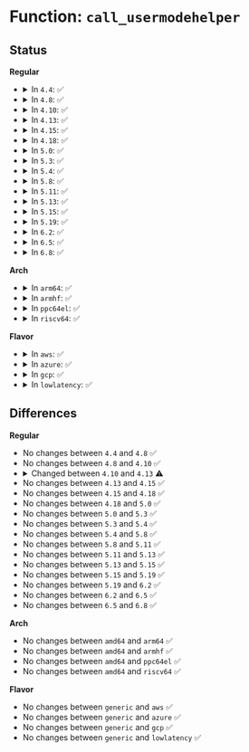 # Function: <code>call_usermodehelper</code>

## Status
<b>Regular</b>
<ul>
<li>
<details>
<summary>In <code>4.4</code>: ✅</summary>

```c
int call_usermodehelper(char *path, char **argv, char **envp, int wait);
```

**Collision:** Unique Global

**Inline:** No

**Transformation:** False

**Instances:**

```
In kernel/kmod.c (ffffffff81096b30)
Location: kernel/kmod.c:616
Inline: False
Direct callers:
  - arch/x86/kernel/cpu/mcheck/mce.c:mce_do_trigger
  - kernel/reboot.c:run_cmd
  - kernel/cgroup.c:cgroup_release_agent
  - security/tomoyo/load_policy.c:tomoyo_load_policy
```
**Symbols:**

```
ffffffff81096b30-ffffffff81096bd1: call_usermodehelper (STB_GLOBAL)
```
</details>
</li>
<li>
<details>
<summary>In <code>4.8</code>: ✅</summary>

```c
int call_usermodehelper(char *path, char **argv, char **envp, int wait);
```

**Collision:** Unique Global

**Inline:** No

**Transformation:** False

**Instances:**

```
In kernel/kmod.c (ffffffff81099ef0)
Location: kernel/kmod.c:616
Inline: False
Direct callers:
  - arch/x86/kernel/cpu/mcheck/mce.c:mce_do_trigger
  - kernel/reboot.c:run_cmd
  - kernel/cgroup.c:cgroup_release_agent
  - security/tomoyo/load_policy.c:tomoyo_load_policy
```
**Symbols:**

```
ffffffff81099ef0-ffffffff81099f91: call_usermodehelper (STB_GLOBAL)
```
</details>
</li>
<li>
<details>
<summary>In <code>4.10</code>: ✅</summary>

```c
int call_usermodehelper(char *path, char **argv, char **envp, int wait);
```

**Collision:** Unique Global

**Inline:** No

**Transformation:** False

**Instances:**

```
In kernel/kmod.c (ffffffff8109eea0)
Location: kernel/kmod.c:616
Inline: False
Direct callers:
  - arch/x86/kernel/cpu/mcheck/mce.c:mce_do_trigger
  - kernel/reboot.c:run_cmd
  - kernel/cgroup.c:cgroup_release_agent
  - security/tomoyo/load_policy.c:tomoyo_load_policy
```
**Symbols:**

```
ffffffff8109eea0-ffffffff8109ef41: call_usermodehelper (STB_GLOBAL)
```
</details>
</li>
<li>
<details>
<summary>In <code>4.13</code>: ✅</summary>

```c
int call_usermodehelper(const char *path, char **argv, char **envp, int wait);
```

**Collision:** Unique Global

**Inline:** No

**Transformation:** False

**Instances:**

```
In kernel/kmod.c (ffffffff8109c1a0)
Location: kernel/kmod.c:647
Inline: False
Direct callers:
  - arch/x86/kernel/cpu/mcheck/dev-mcelog.c:mce_do_trigger
  - kernel/reboot.c:run_cmd
  - kernel/cgroup/cgroup-v1.c:cgroup1_release_agent
  - security/tomoyo/load_policy.c:tomoyo_load_policy
```
**Symbols:**

```
ffffffff8109c1a0-ffffffff8109c241: call_usermodehelper (STB_GLOBAL)
```
</details>
</li>
<li>
<details>
<summary>In <code>4.15</code>: ✅</summary>

```c
int call_usermodehelper(const char *path, char **argv, char **envp, int wait);
```

**Collision:** Unique Global

**Inline:** No

**Transformation:** False

**Instances:**

```
In kernel/umh.c (ffffffff810a2ea0)
Location: kernel/umh.c:478
Inline: False
Direct callers:
  - arch/x86/kernel/cpu/mcheck/dev-mcelog.c:mce_do_trigger
  - kernel/reboot.c:run_cmd
  - kernel/cgroup/cgroup-v1.c:cgroup1_release_agent
  - security/tomoyo/load_policy.c:tomoyo_load_policy
```
**Symbols:**

```
ffffffff810a2ea0-ffffffff810a2f41: call_usermodehelper (STB_GLOBAL)
```
</details>
</li>
<li>
<details>
<summary>In <code>4.18</code>: ✅</summary>

```c
int call_usermodehelper(const char *path, char **argv, char **envp, int wait);
```

**Collision:** Unique Global

**Inline:** No

**Transformation:** False

**Instances:**

```
In kernel/umh.c (ffffffff810a9500)
Location: kernel/umh.c:596
Inline: False
Direct callers:
  - arch/x86/kernel/cpu/mcheck/dev-mcelog.c:mce_do_trigger
  - kernel/reboot.c:run_cmd
  - kernel/cgroup/cgroup-v1.c:cgroup1_release_agent
  - security/tomoyo/load_policy.c:tomoyo_load_policy
```
**Symbols:**

```
ffffffff810a9500-ffffffff810a95a1: call_usermodehelper (STB_GLOBAL)
```
</details>
</li>
<li>
<details>
<summary>In <code>5.0</code>: ✅</summary>

```c
int call_usermodehelper(const char *path, char **argv, char **envp, int wait);
```

**Collision:** Unique Global

**Inline:** No

**Transformation:** False

**Instances:**

```
In kernel/umh.c (ffffffff810b23f0)
Location: kernel/umh.c:617
Inline: False
Direct callers:
  - arch/x86/kernel/cpu/mce/dev-mcelog.c:mce_do_trigger
  - kernel/reboot.c:run_cmd
  - kernel/cgroup/cgroup-v1.c:cgroup1_release_agent
  - security/tomoyo/load_policy.c:tomoyo_load_policy
```
**Symbols:**

```
ffffffff810b23f0-ffffffff810b2491: call_usermodehelper (STB_GLOBAL)
```
</details>
</li>
<li>
<details>
<summary>In <code>5.3</code>: ✅</summary>

```c
int call_usermodehelper(const char *path, char **argv, char **envp, int wait);
```

**Collision:** Unique Global

**Inline:** No

**Transformation:** False

**Instances:**

```
In kernel/umh.c (ffffffff810b7f90)
Location: kernel/umh.c:618
Inline: False
Direct callers:
  - arch/x86/kernel/cpu/mce/dev-mcelog.c:mce_do_trigger
  - kernel/reboot.c:run_cmd
  - kernel/cgroup/cgroup-v1.c:cgroup1_release_agent
  - security/tomoyo/load_policy.c:tomoyo_load_policy
```
**Symbols:**

```
ffffffff810b7f90-ffffffff810b803a: call_usermodehelper (STB_GLOBAL)
```
</details>
</li>
<li>
<details>
<summary>In <code>5.4</code>: ✅</summary>

```c
int call_usermodehelper(const char *path, char **argv, char **envp, int wait);
```

**Collision:** Unique Global

**Inline:** No

**Transformation:** False

**Instances:**

```
In kernel/umh.c (ffffffff810be490)
Location: kernel/umh.c:618
Inline: False
Direct callers:
  - arch/x86/kernel/cpu/mce/dev-mcelog.c:mce_do_trigger
  - kernel/reboot.c:run_cmd
  - kernel/cgroup/cgroup-v1.c:cgroup1_release_agent
  - security/tomoyo/load_policy.c:tomoyo_load_policy
```
**Symbols:**

```
ffffffff810be490-ffffffff810be53a: call_usermodehelper (STB_GLOBAL)
```
</details>
</li>
<li>
<details>
<summary>In <code>5.8</code>: ✅</summary>

```c
int call_usermodehelper(const char *path, char **argv, char **envp, int wait);
```

**Collision:** Unique Global

**Inline:** No

**Transformation:** False

**Instances:**

```
In kernel/umh.c (ffffffff810c5670)
Location: kernel/umh.c:629
Inline: False
Direct callers:
  - arch/x86/kernel/cpu/mce/dev-mcelog.c:mce_do_trigger
  - kernel/reboot.c:reboot_work_func
  - kernel/reboot.c:poweroff_work_func
  - kernel/cgroup/cgroup-v1.c:cgroup1_release_agent
  - security/tomoyo/load_policy.c:tomoyo_load_policy
```
**Symbols:**

```
ffffffff810c5670-ffffffff810c571a: call_usermodehelper (STB_GLOBAL)
```
</details>
</li>
<li>
<details>
<summary>In <code>5.11</code>: ✅</summary>

```c
int call_usermodehelper(const char *path, char **argv, char **envp, int wait);
```

**Collision:** Unique Global

**Inline:** No

**Transformation:** False

**Instances:**

```
In kernel/umh.c (ffffffff810c09a0)
Location: kernel/umh.c:472
Inline: False
Direct callers:
  - arch/x86/kernel/cpu/mce/dev-mcelog.c:mce_do_trigger
  - kernel/reboot.c:reboot_work_func
  - kernel/reboot.c:poweroff_work_func
  - kernel/cgroup/cgroup-v1.c:cgroup1_release_agent
  - security/tomoyo/load_policy.c:tomoyo_load_policy
```
**Symbols:**

```
ffffffff810c09a0-ffffffff810c0a4a: call_usermodehelper (STB_GLOBAL)
```
</details>
</li>
<li>
<details>
<summary>In <code>5.13</code>: ✅</summary>

```c
int call_usermodehelper(const char *path, char **argv, char **envp, int wait);
```

**Collision:** Unique Global

**Inline:** No

**Transformation:** False

**Instances:**

```
In kernel/umh.c (ffffffff810c23a0)
Location: kernel/umh.c:474
Inline: False
Direct callers:
  - arch/x86/kernel/cpu/mce/dev-mcelog.c:mce_do_trigger
  - kernel/reboot.c:reboot_work_func
  - kernel/reboot.c:poweroff_work_func
  - kernel/cgroup/cgroup-v1.c:cgroup1_release_agent
  - security/tomoyo/load_policy.c:tomoyo_load_policy
```
**Symbols:**

```
ffffffff810c23a0-ffffffff810c244a: call_usermodehelper (STB_GLOBAL)
```
</details>
</li>
<li>
<details>
<summary>In <code>5.15</code>: ✅</summary>

```c
int call_usermodehelper(const char *path, char **argv, char **envp, int wait);
```

**Collision:** Unique Global

**Inline:** No

**Transformation:** False

**Instances:**

```
In kernel/umh.c (ffffffff810d4ee0)
Location: kernel/umh.c:474
Inline: False
Direct callers:
  - arch/x86/kernel/cpu/mce/dev-mcelog.c:mce_do_trigger
  - kernel/reboot.c:reboot_work_func
  - kernel/reboot.c:poweroff_work_func
  - kernel/cgroup/cgroup-v1.c:cgroup1_release_agent
  - security/tomoyo/load_policy.c:tomoyo_load_policy
```
**Symbols:**

```
ffffffff810d4ee0-ffffffff810d4f8a: call_usermodehelper (STB_GLOBAL)
```
</details>
</li>
<li>
<details>
<summary>In <code>5.19</code>: ✅</summary>

```c
int call_usermodehelper(const char *path, char **argv, char **envp, int wait);
```

**Collision:** Unique Global

**Inline:** No

**Transformation:** False

**Instances:**

```
In kernel/umh.c (ffffffff810edea0)
Location: kernel/umh.c:474
Inline: False
Direct callers:
  - arch/x86/kernel/cpu/mce/dev-mcelog.c:mce_do_trigger
  - kernel/reboot.c:reboot_work_func
  - kernel/reboot.c:poweroff_work_func
  - kernel/cgroup/cgroup-v1.c:cgroup1_release_agent
  - security/tomoyo/load_policy.c:tomoyo_load_policy
```
**Symbols:**

```
ffffffff810edea0-ffffffff810edf4f: call_usermodehelper (STB_GLOBAL)
```
</details>
</li>
<li>
<details>
<summary>In <code>6.2</code>: ✅</summary>

```c
int call_usermodehelper(const char *path, char **argv, char **envp, int wait);
```

**Collision:** Unique Global

**Inline:** No

**Transformation:** False

**Instances:**

```
In kernel/umh.c (ffffffff8110f370)
Location: kernel/umh.c:486
Inline: False
Direct callers:
  - arch/x86/kernel/cpu/mce/dev-mcelog.c:mce_do_trigger
  - kernel/reboot.c:reboot_work_func
  - kernel/reboot.c:poweroff_work_func
  - kernel/cgroup/cgroup-v1.c:cgroup1_release_agent
  - security/tomoyo/load_policy.c:tomoyo_load_policy
```
**Symbols:**

```
ffffffff8110f370-ffffffff8110f41f: call_usermodehelper (STB_GLOBAL)
```
</details>
</li>
<li>
<details>
<summary>In <code>6.5</code>: ✅</summary>

```c
int call_usermodehelper(const char *path, char **argv, char **envp, int wait);
```

**Collision:** Unique Global

**Inline:** No

**Transformation:** False

**Instances:**

```
In kernel/umh.c (ffffffff8111b810)
Location: kernel/umh.c:483
Inline: False
Direct callers:
  - arch/x86/kernel/cpu/mce/dev-mcelog.c:mce_do_trigger
  - kernel/reboot.c:reboot_work_func
  - kernel/reboot.c:poweroff_work_func
  - kernel/cgroup/cgroup-v1.c:cgroup1_release_agent
  - security/tomoyo/load_policy.c:tomoyo_load_policy
```
**Symbols:**

```
ffffffff8111b810-ffffffff8111b8bf: call_usermodehelper (STB_GLOBAL)
```
</details>
</li>
<li>
<details>
<summary>In <code>6.8</code>: ✅</summary>

```c
int call_usermodehelper(const char *path, char **argv, char **envp, int wait);
```

**Collision:** Unique Global

**Inline:** No

**Transformation:** False

**Instances:**

```
In kernel/umh.c (ffffffff81125300)
Location: kernel/umh.c:483
Inline: False
Direct callers:
  - arch/x86/kernel/cpu/mce/dev-mcelog.c:mce_do_trigger
  - kernel/reboot.c:reboot_work_func
  - kernel/reboot.c:poweroff_work_func
  - kernel/cgroup/cgroup-v1.c:cgroup1_release_agent
  - security/tomoyo/load_policy.c:tomoyo_load_policy
```
**Symbols:**

```
ffffffff81125300-ffffffff811253de: call_usermodehelper (STB_GLOBAL)
```
</details>
</li>
</ul>
<b>Arch</b>
<ul>
<li>
<details>
<summary>In <code>arm64</code>: ✅</summary>

```c
int call_usermodehelper(const char *path, char **argv, char **envp, int wait);
```

**Collision:** Unique Global

**Inline:** No

**Transformation:** False

**Instances:**

```
In kernel/umh.c (ffff80001011ae38)
Location: kernel/umh.c:618
Inline: False
Direct callers:
  - kernel/reboot.c:run_cmd
  - kernel/cgroup/cgroup-v1.c:cgroup1_release_agent
  - security/tomoyo/load_policy.c:tomoyo_load_policy
```
**Symbols:**

```
ffff80001011ae38-ffff80001011aedc: call_usermodehelper (STB_GLOBAL)
```
</details>
</li>
<li>
<details>
<summary>In <code>armhf</code>: ✅</summary>

```c
int call_usermodehelper(const char *path, char **argv, char **envp, int wait);
```

**Collision:** Unique Global

**Inline:** No

**Transformation:** False

**Instances:**

```
In kernel/umh.c (c036f3b8)
Location: kernel/umh.c:618
Inline: False
Direct callers:
  - kernel/reboot.c:run_cmd
  - kernel/cgroup/cgroup-v1.c:cgroup1_release_agent
  - security/tomoyo/load_policy.c:tomoyo_load_policy
```
**Symbols:**

```
c036f3b8-c036f450: call_usermodehelper (STB_GLOBAL)
```
</details>
</li>
<li>
<details>
<summary>In <code>ppc64el</code>: ✅</summary>

```c
int call_usermodehelper(const char *path, char **argv, char **envp, int wait);
```

**Collision:** Unique Global

**Inline:** No

**Transformation:** False

**Instances:**

```
In kernel/umh.c (c000000000162f90)
Location: kernel/umh.c:618
Inline: False
Direct callers:
  - kernel/reboot.c:run_cmd
  - kernel/cgroup/cgroup-v1.c:cgroup1_release_agent
  - security/tomoyo/load_policy.c:tomoyo_load_policy
```
**Symbols:**

```
c000000000162f90-c000000000163094: call_usermodehelper (STB_GLOBAL)
```
</details>
</li>
<li>
<details>
<summary>In <code>riscv64</code>: ✅</summary>

```c
int call_usermodehelper(const char *path, char **argv, char **envp, int wait);
```

**Collision:** Unique Global

**Inline:** No

**Transformation:** False

**Instances:**

```
In kernel/umh.c (ffffffe0000d53e6)
Location: kernel/umh.c:618
Inline: False
Direct callers:
  - kernel/reboot.c:run_cmd
  - kernel/cgroup/cgroup-v1.c:cgroup1_release_agent
  - security/tomoyo/load_policy.c:tomoyo_load_policy
```
**Symbols:**

```
ffffffe0000d53e6-ffffffe0000d54a0: call_usermodehelper (STB_GLOBAL)
```
</details>
</li>
</ul>
<b>Flavor</b>
<ul>
<li>
<details>
<summary>In <code>aws</code>: ✅</summary>

```c
int call_usermodehelper(const char *path, char **argv, char **envp, int wait);
```

**Collision:** Unique Global

**Inline:** No

**Transformation:** False

**Instances:**

```
In kernel/umh.c (ffffffff810b8800)
Location: kernel/umh.c:618
Inline: False
Direct callers:
  - arch/x86/kernel/cpu/mce/dev-mcelog.c:mce_do_trigger
  - kernel/reboot.c:run_cmd
  - kernel/cgroup/cgroup-v1.c:cgroup1_release_agent
  - security/tomoyo/load_policy.c:tomoyo_load_policy
```
**Symbols:**

```
ffffffff810b8800-ffffffff810b88aa: call_usermodehelper (STB_GLOBAL)
```
</details>
</li>
<li>
<details>
<summary>In <code>azure</code>: ✅</summary>

```c
int call_usermodehelper(const char *path, char **argv, char **envp, int wait);
```

**Collision:** Unique Global

**Inline:** No

**Transformation:** False

**Instances:**

```
In kernel/umh.c (ffffffff810a7140)
Location: kernel/umh.c:618
Inline: False
Direct callers:
  - arch/x86/kernel/cpu/mce/dev-mcelog.c:mce_do_trigger
  - kernel/reboot.c:run_cmd
  - kernel/cgroup/cgroup-v1.c:cgroup1_release_agent
  - security/tomoyo/load_policy.c:tomoyo_load_policy
```
**Symbols:**

```
ffffffff810a7140-ffffffff810a71ea: call_usermodehelper (STB_GLOBAL)
```
</details>
</li>
<li>
<details>
<summary>In <code>gcp</code>: ✅</summary>

```c
int call_usermodehelper(const char *path, char **argv, char **envp, int wait);
```

**Collision:** Unique Global

**Inline:** No

**Transformation:** False

**Instances:**

```
In kernel/umh.c (ffffffff810b7d60)
Location: kernel/umh.c:618
Inline: False
Direct callers:
  - arch/x86/kernel/cpu/mce/dev-mcelog.c:mce_do_trigger
  - kernel/reboot.c:run_cmd
  - kernel/cgroup/cgroup-v1.c:cgroup1_release_agent
  - security/tomoyo/load_policy.c:tomoyo_load_policy
```
**Symbols:**

```
ffffffff810b7d60-ffffffff810b7e0a: call_usermodehelper (STB_GLOBAL)
```
</details>
</li>
<li>
<details>
<summary>In <code>lowlatency</code>: ✅</summary>

```c
int call_usermodehelper(const char *path, char **argv, char **envp, int wait);
```

**Collision:** Unique Global

**Inline:** No

**Transformation:** False

**Instances:**

```
In kernel/umh.c (ffffffff810c0420)
Location: kernel/umh.c:618
Inline: False
Direct callers:
  - arch/x86/kernel/cpu/mce/dev-mcelog.c:mce_do_trigger
  - kernel/reboot.c:run_cmd
  - kernel/cgroup/cgroup-v1.c:cgroup1_release_agent
  - security/tomoyo/load_policy.c:tomoyo_load_policy
```
**Symbols:**

```
ffffffff810c0420-ffffffff810c04ca: call_usermodehelper (STB_GLOBAL)
```
</details>
</li>
</ul>

## Differences
<b>Regular</b>
<ul>
<li>
No changes between <code>4.4</code> and <code>4.8</code> ✅
</li>
<li>
No changes between <code>4.8</code> and <code>4.10</code> ✅
</li>
<li>
<details>
<summary>Changed between <code>4.10</code> and <code>4.13</code> ⚠️</summary>
<ul>
<li>
<b>Param type changed. </b>
<code>char *path</code> ➡️ <code>const char *path</code>
</li>
</ul>
</details>
</li>
<li>
No changes between <code>4.13</code> and <code>4.15</code> ✅
</li>
<li>
No changes between <code>4.15</code> and <code>4.18</code> ✅
</li>
<li>
No changes between <code>4.18</code> and <code>5.0</code> ✅
</li>
<li>
No changes between <code>5.0</code> and <code>5.3</code> ✅
</li>
<li>
No changes between <code>5.3</code> and <code>5.4</code> ✅
</li>
<li>
No changes between <code>5.4</code> and <code>5.8</code> ✅
</li>
<li>
No changes between <code>5.8</code> and <code>5.11</code> ✅
</li>
<li>
No changes between <code>5.11</code> and <code>5.13</code> ✅
</li>
<li>
No changes between <code>5.13</code> and <code>5.15</code> ✅
</li>
<li>
No changes between <code>5.15</code> and <code>5.19</code> ✅
</li>
<li>
No changes between <code>5.19</code> and <code>6.2</code> ✅
</li>
<li>
No changes between <code>6.2</code> and <code>6.5</code> ✅
</li>
<li>
No changes between <code>6.5</code> and <code>6.8</code> ✅
</li>
</ul>
<b>Arch</b>
<ul>
<li>
No changes between <code>amd64</code> and <code>arm64</code> ✅
</li>
<li>
No changes between <code>amd64</code> and <code>armhf</code> ✅
</li>
<li>
No changes between <code>amd64</code> and <code>ppc64el</code> ✅
</li>
<li>
No changes between <code>amd64</code> and <code>riscv64</code> ✅
</li>
</ul>
<b>Flavor</b>
<ul>
<li>
No changes between <code>generic</code> and <code>aws</code> ✅
</li>
<li>
No changes between <code>generic</code> and <code>azure</code> ✅
</li>
<li>
No changes between <code>generic</code> and <code>gcp</code> ✅
</li>
<li>
No changes between <code>generic</code> and <code>lowlatency</code> ✅
</li>
</ul>
